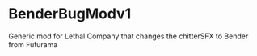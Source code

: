 # BenderBugModv1
Generic mod for Lethal Company that changes the chitterSFX to Bender from Futurama 
